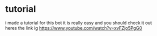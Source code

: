 # tutorial
i made a tutorial for this bot it is really easy and you should check it out heres the link ig https://www.youtube.com/watch?v=xvFZjo5PgG0
